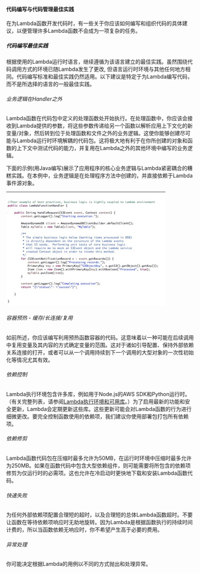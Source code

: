 #### 代码编写与代码管理最佳实践

在为Lambda函数开发代码时，有一些关于你应该如何编写和组织代码的具体建议，以便管理许多Lambda函数不会成为一项复杂的任务。

##### 代码编写最佳实践

根据使用的Lambda运行时语言，继续遵循为该语言建立的最佳实践。虽然围绕代码调用方式的环境已随Lambda发生了更改, 但语言运行时环境与其他任何地方相同。代码编写标准和最佳实践仍然适用。以下建议是特定于为Lambda编写代码，而不是所选择的语言的一般最佳实践。

###### 业务逻辑在Handler之外

Lambda函数在代码包中定义的处理函数处开始执行。在处理函数中，你应该会接收到Lambda提供的参数，将这些参数传递给另一个函数以解析应用上下文化的新变量/对象，然后转到位于处理函数和文件之外的业务逻辑。这使你能够创建尽可能与Lambda运行时环境解耦的代码包。这将极大地有利于在你所创建的对象和函数的上下文中测试代码的能力，并复用在Lambda之外的其他环境中编写的业务逻辑。

下面的示例(用Java编写)展示了应用程序的核心业务逻辑与Lambda紧密耦合的糟糕实践。在本例中，业务逻辑是在处理程序方法中创建的，并直接依赖于Lambda事件源对象。

![6](images/Figure6.jpg)

###### 容器预热 - 缓存/长连接/复用

如前所述，你应该编写利用预热函数容器的代码。这意味着以一种可能在后续调用中复用变量及其内容的方式确定变量的范围。这对于诸如引导配置、保持外部依赖关系连接的打开，或者可以从一个调用持续到下一个调用的大型对象的一次性初始化等情况尤其有效。

###### 依赖控制

Lambda执行环境包含许多库，例如用于Node.js的AWS SDK和Python运行时。（有关完整列表，请参阅[Lambda执行环境和可用库](https://docs.aws.amazon.com/lambda/latest/dg/current-supported-versions.html)。）为了启用最新的功能和安全更新，Lambda会定期更新这些库。这些更新可能会对Lambda函数的行为进行细微更改。要完全控制函数使用的依赖项，我们建议你使用部署包打包所有依赖项。

###### 依赖修剪

Lambda函数代码包在压缩时最多允许为50MB，在运行时环境中压缩时最多允许为250MB。如果在函数代码中包含大型依赖组件，则可能需要将所包含的依赖项修剪为仅运行时的必需项。这也允许在冷启动时更快地下载和安装Lambda函数代码。

###### 快速失败

为任何外部依赖项配置合理短的超时，以及合理短的总体Lambda函数超时。不要让函数在等待依赖项响应时无助地旋转。因为Lambda是根据函数执行的持续时间计费的，所以当函数依赖无响应时，你不希望产生高于必要的费用。

###### 异常处理

你可能决定根据Lambda的用例以不同的方式抛出和处理异常。